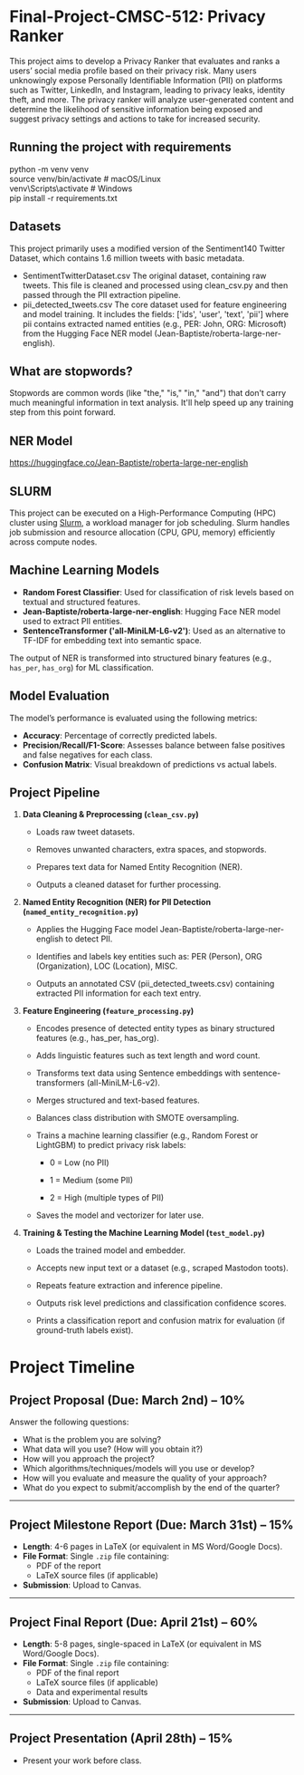 # Final-Project-CMSC-512: Privacy Ranker
This project aims to develop a Privacy Ranker that evaluates and ranks a users’ social media profile based on their privacy risk. Many users unknowingly expose Personally Identifiable Information (PII) on platforms such as Twitter, LinkedIn, and Instagram, leading to privacy leaks, identity theft, and more. The privacy ranker will analyze user-generated content and determine the likelihood of sensitive information being exposed and suggest privacy settings and actions to take for increased security.

## Running the project with requirements
python -m venv venv  
source venv/bin/activate  # macOS/Linux  
venv\Scripts\activate  # Windows    
pip install -r requirements.txt

## Datasets
This project primarily uses a modified version of the Sentiment140 Twitter Dataset, which contains 1.6 million tweets with basic metadata.
- SentimentTwitterDataset.csv
    The original dataset, containing raw tweets. This file is cleaned and processed using clean_csv.py and then passed through the PII extraction pipeline.
- pii_detected_tweets.csv
    The core dataset used for feature engineering and model training. It includes the fields:
    ['ids', 'user', 'text', 'pii']
    where pii contains extracted named entities (e.g., PER: John, ORG: Microsoft) from the Hugging Face NER model (Jean-Baptiste/roberta-large-ner-english).

## What are stopwords?
Stopwords are common words (like "the," "is," "in," "and") that don't carry much meaningful information in text analysis. It'll help speed up any training step from this point forward.

## NER Model
https://huggingface.co/Jean-Baptiste/roberta-large-ner-english

## SLURM
This project can be executed on a High-Performance Computing (HPC) cluster using [Slurm](https://slurm.schedmd.com/documentation.html), a workload manager for job scheduling. Slurm handles job submission and resource allocation (CPU, GPU, memory) efficiently across compute nodes.

## Machine Learning Models

- **Random Forest Classifier**: Used for classification of risk levels based on textual and structured features.
- **Jean-Baptiste/roberta-large-ner-english**: Hugging Face NER model used to extract PII entities.
- **SentenceTransformer ('all-MiniLM-L6-v2')**: Used as an alternative to TF-IDF for embedding text into semantic space.

The output of NER is transformed into structured binary features (e.g., `has_per`, `has_org`) for ML classification.

## Model Evaluation
The model’s performance is evaluated using the following metrics:

- **Accuracy**: Percentage of correctly predicted labels.
- **Precision/Recall/F1-Score**: Assesses balance between false positives and false negatives for each class.
- **Confusion Matrix**: Visual breakdown of predictions vs actual labels.

## Project Pipeline

1.  **Data Cleaning & Preprocessing (`clean_csv.py`)**

    -   Loads raw tweet datasets.

    -   Removes unwanted characters, extra spaces, and stopwords.

    -   Prepares text data for Named Entity Recognition (NER).

    -   Outputs a cleaned dataset for further processing.

2.  **Named Entity Recognition (NER) for PII Detection (`named_entity_recognition.py`)**

    -   Applies the Hugging Face model Jean-Baptiste/roberta-large-ner-english to detect PII.

    -   Identifies and labels key entities such as: PER (Person), ORG (Organization), LOC (Location), MISC.

    -   Outputs an annotated CSV (pii_detected_tweets.csv) containing extracted PII information for each text entry.

3.  **Feature Engineering (`feature_processing.py`)**

    -   Encodes presence of detected entity types as binary structured features (e.g., has_per, has_org).

    -   Adds linguistic features such as text length and word count.

    -   Transforms text data using Sentence embeddings with sentence-transformers (all-MiniLM-L6-v2).

    -   Merges structured and text-based features.

    -   Balances class distribution with SMOTE oversampling.

    -   Trains a machine learning classifier (e.g., Random Forest or LightGBM) to predict privacy risk labels:

        -   0 = Low (no PII)

        -   1 = Medium (some PII)

        -   2 = High (multiple types of PII)

    -   Saves the model and vectorizer for later use.

4.  **Training & Testing the Machine Learning Model (`test_model.py`)**

    -   Loads the trained model and embedder.

    -   Accepts new input text or a dataset (e.g., scraped Mastodon toots).

    -   Repeats feature extraction and inference pipeline.

    -   Outputs risk level predictions and classification confidence scores.

    -   Prints a classification report and confusion matrix for evaluation (if ground-truth labels exist).


# Project Timeline  

## Project Proposal (Due: **March 2nd**) – **10%** 
Answer the following questions:  
- What is the problem you are solving?  
- What data will you use? (How will you obtain it?)  
- How will you approach the project?  
- Which algorithms/techniques/models will you use or develop?  
- How will you evaluate and measure the quality of your approach?  
- What do you expect to submit/accomplish by the end of the quarter?  

---

## Project Milestone Report (Due: **March 31st**) – **15%** 
- **Length**: 4-6 pages in LaTeX (or equivalent in MS Word/Google Docs).  
- **File Format**: Single `.zip` file containing:  
  - PDF of the report  
  - LaTeX source files (if applicable)  
- **Submission**: Upload to Canvas.  

---

## Project Final Report (Due: **April 21st**) – **60%**  
- **Length**: 5-8 pages, single-spaced in LaTeX (or equivalent in MS Word/Google Docs).  
- **File Format**: Single `.zip` file containing:  
  - PDF of the final report  
  - LaTeX source files (if applicable)  
  - Data and experimental results  
- **Submission**: Upload to Canvas.  

---

## Project Presentation (April 28th) – **15%**  
- Present your work before class.  
